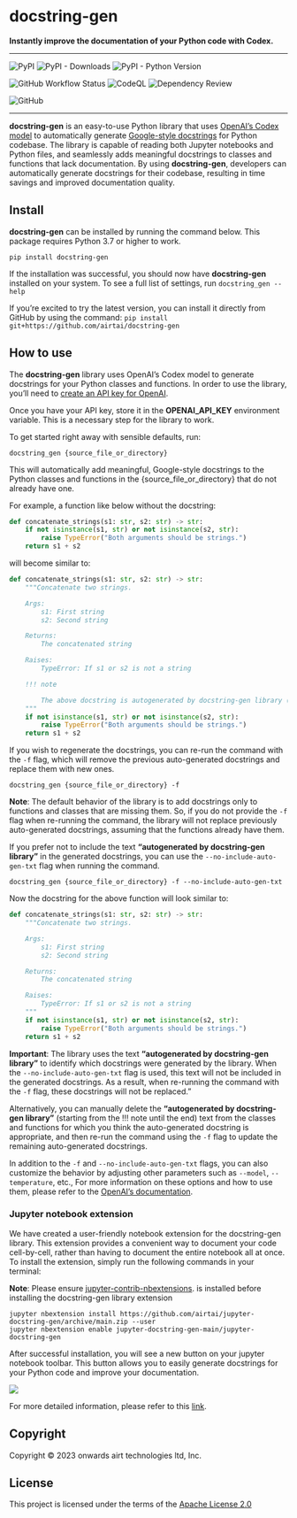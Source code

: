 docstring-gen
================

<!-- WARNING: THIS FILE WAS AUTOGENERATED! DO NOT EDIT! -->

<b>Instantly improve the documentation of your Python code with
Codex.</b>

------------------------------------------------------------------------

![PyPI](https://img.shields.io/pypi/v/docstring-gen.png) ![PyPI -
Downloads](https://img.shields.io/pypi/dm/docstring-gen.png) ![PyPI -
Python
Version](https://img.shields.io/pypi/pyversions/docstring-gen.png)

![GitHub Workflow
Status](https://img.shields.io/github/actions/workflow/status/airtai/docstring-gen/test.yaml)
![CodeQL](https://github.com/airtai/docstring-gen//actions/workflows/codeql.yml/badge.svg)
![Dependency
Review](https://github.com/airtai/docstring-gen//actions/workflows/dependency-review.yml/badge.svg)

![GitHub](https://img.shields.io/github/license/airtai/docstring-gen.png)

------------------------------------------------------------------------

**docstring-gen** is an easy-to-use Python library that uses
<a href = "https://beta.openai.com/docs/models/codex" target="_blank">OpenAI’s
Codex model</a> to automatically generate
<a href="https://google.github.io/styleguide/pyguide.html" target = "_blank">Google-style
docstrings</a> for Python codebase. The library is capable of reading
both Jupyter notebooks and Python files, and seamlessly adds meaningful
docstrings to classes and functions that lack documentation. By using
**docstring-gen**, developers can automatically generate docstrings for
their codebase, resulting in time savings and improved documentation
quality.

## Install

**docstring-gen** can be installed by running the command below. This
package requires Python 3.7 or higher to work.

``` shell
pip install docstring-gen
```

If the installation was successful, you should now have
**docstring-gen** installed on your system. To see a full list of
settings, run `docstring_gen --help`

If you’re excited to try the latest version, you can install it directly
from GitHub by using the command:
`pip install git+https://github.com/airtai/docstring-gen`

## How to use

The **docstring-gen** library uses OpenAI’s Codex model to generate
docstrings for your Python classes and functions. In order to use the
library, you’ll need to
<a href="https://beta.openai.com/account/api-keys" target="_blank">create
an API key for OpenAI</a>.

Once you have your API key, store it in the **OPENAI_API_KEY**
environment variable. This is a necessary step for the library to work.

To get started right away with sensible defaults, run:

``` shell
docstring_gen {source_file_or_directory}
```

This will automatically add meaningful, Google-style docstrings to the
Python classes and functions in the {source_file_or_directory} that do
not already have one.

For example, a function like below without the docstring:

``` python
def concatenate_strings(s1: str, s2: str) -> str:
    if not isinstance(s1, str) or not isinstance(s2, str):
        raise TypeError("Both arguments should be strings.")
    return s1 + s2
```

will become similar to:

``` python
def concatenate_strings(s1: str, s2: str) -> str:
    """Concatenate two strings.

    Args:
        s1: First string
        s2: Second string

    Returns:
        The concatenated string

    Raises:
        TypeError: If s1 or s2 is not a string

    !!! note

        The above docstring is autogenerated by docstring-gen library (https://docstring-gen.airt.ai)
    """
    if not isinstance(s1, str) or not isinstance(s2, str):
        raise TypeError("Both arguments should be strings.")
    return s1 + s2
```

If you wish to regenerate the docstrings, you can re-run the command
with the `-f` flag, which will remove the previous auto-generated
docstrings and replace them with new ones.

``` shell
docstring_gen {source_file_or_directory} -f
```

**Note**: The default behavior of the library is to add docstrings only
to functions and classes that are missing them. So, if you do not
provide the `-f` flag when re-running the command, the library will not
replace previously auto-generated docstrings, assuming that the
functions already have them.

If you prefer not to include the text **“autogenerated by docstring-gen
library”** in the generated docstrings, you can use the
`--no-include-auto-gen-txt` flag when running the command.

``` shell
docstring_gen {source_file_or_directory} -f --no-include-auto-gen-txt
```

Now the docstring for the above function will look similar to:

``` python
def concatenate_strings(s1: str, s2: str) -> str:
    """Concatenate two strings.

    Args:
        s1: First string
        s2: Second string

    Returns:
        The concatenated string

    Raises:
        TypeError: If s1 or s2 is not a string
    """
    if not isinstance(s1, str) or not isinstance(s2, str):
        raise TypeError("Both arguments should be strings.")
    return s1 + s2
```

**Important**: The library uses the text **“autogenerated by
docstring-gen library”** to identify which docstrings were generated by
the library. When the `--no-include-auto-gen-txt` flag is used, this
text will not be included in the generated docstrings. As a result, when
re-running the command with the `-f` flag, these docstrings will not be
replaced.”

Alternatively, you can manually delete the **“autogenerated by
docstring-gen library”** (starting from the !!! note until the end) text
from the classes and functions for which you think the auto-generated
docstring is appropriate, and then re-run the command using the `-f`
flag to update the remaining auto-generated docstrings.

In addition to the `-f` and `--no-include-auto-gen-txt` flags, you can
also customize the behavior by adjusting other parameters such as
`--model`, `--temperature`, etc., For more information on these options
and how to use them, please refer to the
<a href="https://beta.openai.com/docs/api-reference/completions/create" target="_blank">OpenAI’s
documentation</a>.

### Jupyter notebook extension

We have created a user-friendly notebook extension for the docstring-gen
library. This extension provides a convenient way to document your code
cell-by-cell, rather than having to document the entire notebook all at
once. To install the extension, simply run the following commands in
your terminal:

**Note**: Please ensure
<a href="https://jupyter-contrib-nbextensions.readthedocs.io/en/latest/install.html" target="_blank">jupyter-contrib-nbextensions</a>.
is installed before installing the docstring-gen library extension

``` shell
jupyter nbextension install https://github.com/airtai/jupyter-docstring-gen/archive/main.zip --user
jupyter nbextension enable jupyter-docstring-gen-main/jupyter-docstring-gen
```

After successful installation, you will see a new button on your jupyter
notebook toolbar. This button allows you to easily generate docstrings
for your Python code and improve your documentation.

![](./images/docstring-gen-extension-btn.png)

For more detailed information, please refer to this
<a href="https://github.com/airtai/jupyter-docstring-gen" target="_blank">link</a>.

## Copyright

Copyright © 2023 onwards airt technologies ltd, Inc.

## License

This project is licensed under the terms of the
<a href="https://github.com/airtai/docstring-gen/blob/main/LICENSE" target="_blank">Apache
License 2.0</a>
